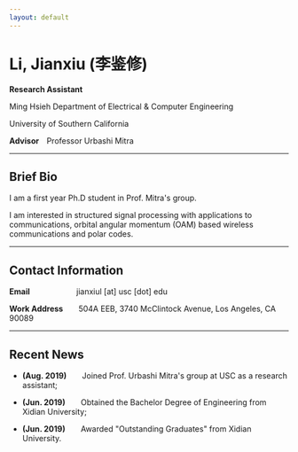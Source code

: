 ```yaml
---
layout: default
---
```


# Li, Jianxiu (李鉴修)


**Research Assistant** &nbsp;


Ming Hsieh Department of Electrical & Computer Engineering

University of Southern California &nbsp;


**Advisor**&emsp;Professor Urbashi Mitra &nbsp;

*****

## Brief Bio

I am a first year Ph.D student in Prof. Mitra's group. 

I am interested in structured signal processing with applications to communications, orbital angular momentum (OAM) based wireless communications and polar codes.&nbsp;

*****

## Contact Information
**Email**&emsp;&emsp;&emsp;&emsp;&emsp;&emsp;jianxiul [at] usc [dot] edu

**Work Address**&emsp;&emsp;504A EEB, 3740 McClintock Avenue, Los Angeles, CA 90089 &nbsp;

*****
## Recent News
* **(Aug. 2019)**&emsp;&emsp;Joined Prof. Urbashi Mitra's group at USC as a research assistant;

* **(Jun. 2019)**&emsp;&emsp;Obtained the Bachelor Degree of Engineering from Xidian University;

* **(Jun. 2019)**&emsp;&emsp;Awarded "Outstanding Graduates" from Xidian University.

